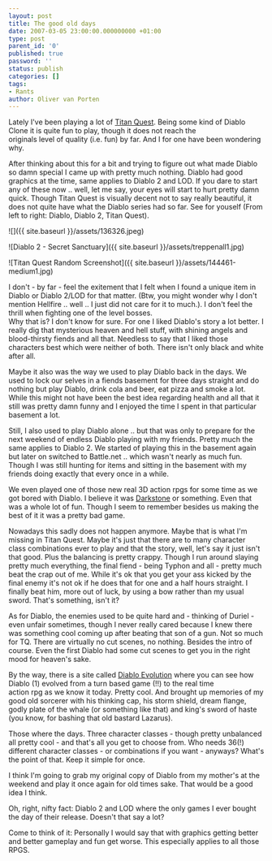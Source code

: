 ```yaml
---
layout: post
title: The good old days
date: 2007-03-05 23:00:00.000000000 +01:00
type: post
parent_id: '0'
published: true
password: ''
status: publish
categories: []
tags:
- Rants
author: Oliver van Porten
---
```

Lately I've been playing a lot of [Titan Quest](http://www.ironlore.com/game.php). Being some kind of Diablo Clone it is quite fun to play, though it does not reach the  
originals level of quality (i.e. fun) by far. And I for one have been wondering why.

After thinking about this for a bit and trying to figure out what made Diablo so damn special I came up with pretty much nothing. Diablo had good graphics at the time, same applies to Diablo 2 and LOD. If you dare to start any of these now .. well, let me say, your eyes will start to hurt pretty damn quick. Though Titan Quest is visually decent not to say really beautiful, it does not quite have what the Diablo series had so far. See for youself (From left to right: Diablo, Diablo 2, Titan Quest).

![]({{ site.baseurl }}/assets/136326.jpeg)

![Diablo 2 - Secret Sanctuary]({{ site.baseurl }}/assets/treppenall1.jpg)

![Titan Quest Random Screenshot]({{ site.baseurl }}/assets/144461-medium1.jpg)

I don't - by far - feel the exitement that I felt when I found a unique item in Diablo or Diablo 2/LOD for that matter. (Btw, you might wonder why I don't mention Hellfire .. well .. I just did not care for it to much.). I don't feel the thrill when fighting one of the level bosses.  
Why that is? I don't know for sure. For one I liked Diablo's story a lot better. I really dig that mysterious heaven and hell stuff, with shining angels and blood-thirsty fiends and all that. Needless to say that I liked those characters best which were neither of both. There isn't only black and white after all.

Maybe it also was the way we used to play Diablo back in the days. We used to lock our selves in a fiends basement for three days straight and do nothing but play Diablo, drink cola and beer, eat pizza and smoke a lot. While this might not have been the best idea regarding health and all that it still was pretty damn funny and I enjoyed the time I spent in that particular basement a lot.

Still, I also used to play Diablo alone .. but that was only to prepare for the next weekend of endless Diablo playing with my friends. Pretty much the same applies to Diablo 2. We started of playing this in the basement again but later on switched to Battle.net .. which wasn't nearly as much fun. Though I was still hunting for items and sitting in the basement with my friends doing exactly that every once in a while.

We even played one of those new real 3D action rpgs for some time as we got bored with Diablo. I believe it was [Darkstone](http://www.amazon.de/Electronic-Arts-Darkstone/dp/B00004TPDI) or something. Even that was a whole lot of fun. Though I seem to remember besides us making the best of it it was a pretty bad game.

Nowadays this sadly does not happen anymore. Maybe that is what I'm missing in Titan Quest. Maybe it's just that there are to many character class combinations ever to play and that the story, well, let's say it just isn't that good. Plus the balancing is pretty crappy. Though I run around slaying pretty much everything, the final fiend - being Typhon and all - pretty much beat the crap out of me. While it's ok that you get your ass kicked by the final enemy it's not ok if he does that for one and a half hours straight. I finally beat him, more out of luck, by using a bow rather than my usual sword. That's something, isn't it?

As for Diablo, the enemies used to be quite hard and - thinking of Duriel - even unfair sometimes, though I never really cared because I knew there was something cool coming up after beating that son of a gun. Not so much for TQ. There are virtually no cut scenes, no nothing. Besides the intro of course. Even the first Diablo had some cut scenes to get you in the right mood for heaven's sake.

By the way, there is a site called [Diablo Evolution](http://www.diablo-evolution.com/) where you can see how Diablo (1) evolved from a turn based game (!!) to the real time  
action rpg as we know it today. Pretty cool. And brought up memories of my good old sorcerer with his thinking cap, his storm shield, dream flange, godly plate of the whale (or something like that) and king's sword of haste (you know, for bashing that old bastard Lazarus).

Those where the days. Three character classes - though pretty unbalanced all pretty cool - and that's all you get to choose from. Who needs 36(!) different character classes - or combinations if you want - anyways? What's the point of that. Keep it simple for once.

I think I'm going to grab my original copy of Diablo from my mother's at the weekend and play it once again for old times sake. That would be a good idea I think.

Oh, right, nifty fact: Diablo 2 and LOD where the only games I ever bought the day of their release. Doesn't that say a lot?

Come to think of it: Personally I would say that with graphics getting better and better gameplay and fun get worse. This especially applies to all those RPGS.